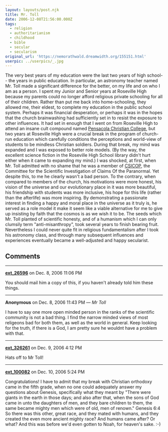 ```yaml
---
layout: layouts/post.njk
title: Mr. Toll
date: 2006-12-08T21:56:00.000Z
tags:
  - religion
  - authoritarianism
  - childhood
  - bible
  - secular
  - secularism
original_url: 'https://nemorathwald.dreamwidth.org/155151.html'
userpic: ../userpics/_.jpg
---
```

The very best years of my education were the last two years of high school-- the years in public education. In particular, an astronomy teacher named Mr. Toll made a significant difference for the better, on my life and on who I am as a person. I spent my Junior and Senior years at Roseville High because my parents could no longer afford religious private schooling for all of their children. Rather than put me back into home-schooling, they allowed me, their eldest, to complete my education in the public school system. Perhaps it was financial desperation, or perhaps it was in the hopes that the church brainwashing had sufficiently set in to resist the exposure to other influences. It had set in enough that I went on from Roseville High to attend an insane cult compound named [Pensacola Christian College](http://matt-arnold.livejournal.com/162713.html), but two years at Roseville High were a crucial break in the program of church-run education which carefully conditions the perceptions and world-view of students to be mindless Christian soldiers. During that break, my mind was expanded and I was exposed to better role models. (By the way, the excellent science fiction in the Roseville High School library didn't hurt either when it came to expanding my mind.) I was shocked, at first, when Mr. Toll admitted with no shame that he was a member of [CSICOP](http://www.csicop.org/), the Committee for the Scientific Investigation of Claims Of the Paranormal. Yet despite this, to me he clearly wasn't a bad person. To the contrary, when compared to members of the church, his motivations were more honest, his vision of the universe and our evolutionary place in it was more beautiful, his friendship with students was more inclusive, his hope for this life (rather than the afterlife) was more inspiring. By demonstrating a passionate interest in finding a happy and moral place in the universe as it truly is, he served as a role model it make it seem like a viable alternative for me to give up insisting by faith that the cosmos is as we wish it to be. The seeds which Mr. Toll planted of scientific honesty, and of a humanism which I can only clumsily term "anti-misanthropy", took several years to finish bearing fruit. Nevertheless I could never quite fit in religious fundamentalism after I took his astronomy class, and through many subsequent influences and experiences eventually became a well-adjusted and happy secularist.

## Comments

---

**[ext_26596](https://www.dreamwidth.org/users/ext_26596)** on Dec. 8, 2006 11:06 PM

You should mail him a copy of this, if you haven't already told him these things.

---

**Anonymous** on Dec. 8, 2006 11:43 PM — *Mr Toll*

I have to say one more open minded person in the ranks of the scientific community is not a bad thing. I find the narrow minded views of most religeons bad for both them, as well as the world in general. Keep looking for the truth, if there is a God, I am pretty sure he wouldnt have a problem with that.

---

**[ext_326261](https://www.dreamwidth.org/users/ext_326261)** on Dec. 9, 2006 4:12 PM

Hats off to Mr Toll!

---

**[ext_100082](https://www.dreamwidth.org/users/ext_100082)** on Dec. 10, 2006 5:24 PM

Congratulations! I have to admit that my break with Christian orthodoxy came in the fifth grade, when no one could adequately answer my questions about Genesis, specifically what they meant by "There were giants in the earth in those days; and also after that, when the sons of God came in unto the daughters of men, and they bare children to them, the same became mighty men which were of old, men of renown." Genesis 6:4 So there was this other, great race, and they mated with humans, and they created the even more ancient mighty race? And humans came after? Or what? And this was before we'd even gotten to Noah, for heaven's sake. :-)
